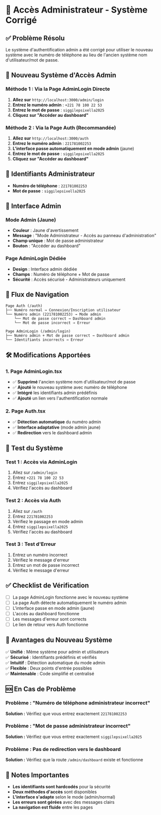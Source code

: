 # 🔐 Accès Administrateur - Système Corrigé

## ✅ Problème Résolu

Le système d'authentification admin a été corrigé pour utiliser le nouveau système avec le numéro de téléphone au lieu de l'ancien système nom d'utilisateur/mot de passe.

## 🎯 Nouveau Système d'Accès Admin

### Méthode 1 : Via la Page AdminLogin Directe
1. **Allez sur** `http://localhost:3000/admin/login`
2. **Entrez le numéro admin** : `+221 78 100 22 53`
3. **Entrez le mot de passe** : `siggilepsixella2025`
4. **Cliquez sur "Accéder au dashboard"**

### Méthode 2 : Via la Page Auth (Recommandée)
1. **Allez sur** `http://localhost:3000/auth`
2. **Entrez le numéro admin** : `221781002253`
3. **L'interface passe automatiquement en mode admin** (jaune)
4. **Entrez le mot de passe** : `siggilepsixella2025`
5. **Cliquez sur "Accéder au dashboard"**

## 🔑 Identifiants Administrateur

- **Numéro de téléphone** : `221781002253`
- **Mot de passe** : `siggilepsixella2025`

## 🎨 Interface Admin

### Mode Admin (Jaune)
- **Couleur** : Jaune d'avertissement
- **Message** : "Mode Administrateur - Accès au panneau d'administration"
- **Champ unique** : Mot de passe administrateur
- **Bouton** : "Accéder au dashboard"

### Page AdminLogin Dédiée
- **Design** : Interface admin dédiée
- **Champs** : Numéro de téléphone + Mot de passe
- **Sécurité** : Accès sécurisé - Administrateurs uniquement

## 🔄 Flux de Navigation

```
Page Auth (/auth)
├── Numéro normal → Connexion/Inscription utilisateur
└── Numéro admin (221781002253) → Mode admin
    └── Mot de passe correct → Dashboard admin
    └── Mot de passe incorrect → Erreur

Page AdminLogin (/admin/login)
├── Numéro admin + Mot de passe correct → Dashboard admin
└── Identifiants incorrects → Erreur
```

## 🛠️ Modifications Apportées

### 1. Page AdminLogin.tsx
- ✅ **Supprimé** l'ancien système nom d'utilisateur/mot de passe
- ✅ **Ajouté** le nouveau système avec numéro de téléphone
- ✅ **Intégré** les identifiants admin prédéfinis
- ✅ **Ajouté** un lien vers l'authentification normale

### 2. Page Auth.tsx
- ✅ **Détection automatique** du numéro admin
- ✅ **Interface adaptative** (mode admin jaune)
- ✅ **Redirection** vers le dashboard admin

## 🧪 Test du Système

### Test 1 : Accès via AdminLogin
1. Allez sur `/admin/login`
2. Entrez `+221 78 100 22 53`
3. Entrez `siggilepsixella2025`
4. Vérifiez l'accès au dashboard

### Test 2 : Accès via Auth
1. Allez sur `/auth`
2. Entrez `221781002253`
3. Vérifiez le passage en mode admin
4. Entrez `siggilepsixella2025`
5. Vérifiez l'accès au dashboard

### Test 3 : Test d'Erreur
1. Entrez un numéro incorrect
2. Vérifiez le message d'erreur
3. Entrez un mot de passe incorrect
4. Vérifiez le message d'erreur

## ✅ Checklist de Vérification

- [ ] La page AdminLogin fonctionne avec le nouveau système
- [ ] La page Auth détecte automatiquement le numéro admin
- [ ] L'interface passe en mode admin (jaune)
- [ ] L'accès au dashboard fonctionne
- [ ] Les messages d'erreur sont corrects
- [ ] Le lien de retour vers Auth fonctionne

## 🎉 Avantages du Nouveau Système

✅ **Unifié** : Même système pour admin et utilisateurs  
✅ **Sécurisé** : Identifiants prédéfinis et vérifiés  
✅ **Intuitif** : Détection automatique du mode admin  
✅ **Flexible** : Deux points d'entrée possibles  
✅ **Maintenable** : Code simplifié et centralisé  

## 🆘 En Cas de Problème

### Problème : "Numéro de téléphone administrateur incorrect"
**Solution :** Vérifiez que vous entrez exactement `221781002253`

### Problème : "Mot de passe administrateur incorrect"
**Solution :** Vérifiez que vous entrez exactement `siggilepsixella2025`

### Problème : Pas de redirection vers le dashboard
**Solution :** Vérifiez que la route `/admin/dashboard` existe et fonctionne

## 📝 Notes Importantes

- **Les identifiants sont hardcodés** pour la sécurité
- **Deux méthodes d'accès** sont disponibles
- **L'interface s'adapte** selon le mode (admin/normal)
- **Les erreurs sont gérées** avec des messages clairs
- **La navigation est fluide** entre les pages





